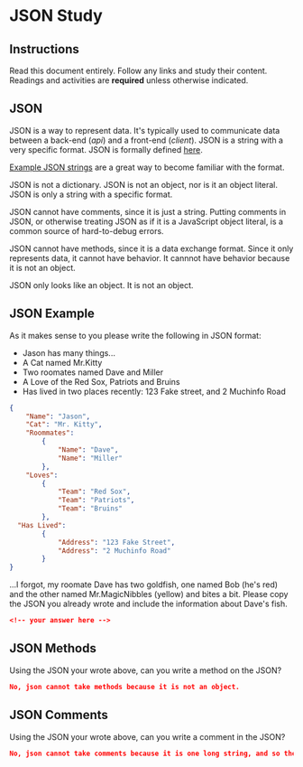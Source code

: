 # JSON Study

## Instructions

Read this document entirely. Follow any links and study their content. Readings
and activities are **required** unless otherwise indicated.

## JSON

JSON is a way to represent data. It's typically used to communicate data between
a back-end (*api*) and a front-end (*client*). JSON is a string with a very
specific format. JSON is formally defined [here](http://www.json.org/).

[Example JSON strings](http://json.org/example.html) are a great way to become
familiar with the format.

JSON is not a dictionary. JSON is not an object, nor is it an object literal.
JSON is only a string with a specific format.

JSON cannot have comments, since it is just a string. Putting comments in JSON,
or otherwise treating JSON as if it is a JavaScript object literal, is a common
source of hard-to-debug errors.

JSON cannot have methods, since it is a data exchange format. Since it only
represents data, it cannot have behavior. It cannnot have behavior because it is
not an object.

JSON only looks like an object. It is not an object.

## JSON Example

As it makes sense to you please write the following in JSON format:

-  Jason has many things...
- A Cat named Mr.Kitty
- Two roomates named Dave and Miller
- A Love of the Red Sox, Patriots and Bruins
- Has lived in two places recently: 123 Fake street, and 2 Muchinfo Road

```json
{
	"Name": "Jason",
	"Cat": "Mr. Kitty",
	"Roommates":
		{
			"Name": "Dave",
			"Name": "Miller"
		},
	"Loves":
		{
			"Team": "Red Sox",
			"Team": "Patriots",
			"Team": "Bruins"
		},
  "Has Lived":
  		{
  			"Address": "123 Fake Street",
  			"Address": "2 Muchinfo Road"
  		}
}
```

...I forgot, my roomate Dave has two goldfish, one named Bob (he's red) and the
other named Mr.MagicNibbles (yellow) and bites a bit. Please copy the JSON you
already wrote and include the information about Dave's fish.

```json
<!-- your answer here -->
```

## JSON Methods

Using the JSON your wrote above, can you write a method on the JSON?

```json
No, json cannot take methods because it is not an object.
```

## JSON Comments

Using the JSON your wrote above, can you write a comment in the JSON?

```json
No, json cannot take comments because it is one long string, and so the comment would end up a part of the string and interfering with things.
```
